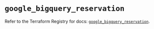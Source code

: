 # `google_bigquery_reservation`

Refer to the Terraform Registry for docs: [`google_bigquery_reservation`](https://registry.terraform.io/providers/hashicorp/google/6.28.0/docs/resources/bigquery_reservation).
